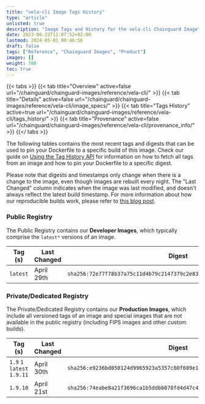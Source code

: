 ```yaml
---
title: "vela-cli Image Tags History"
type: "article"
unlisted: true
description: "Image Tags and History for the vela-cli Chainguard Image"
date: 2023-06-22T11:07:52+02:00
lastmod: 2024-05-01 00:46:56
draft: false
tags: ["Reference", "Chainguard Images", "Product"]
images: []
weight: 700
toc: true
---
```


{{< tabs >}}
{{< tab title="Overview" active=false url="/chainguard/chainguard-images/reference/vela-cli/" >}}
{{< tab title="Details" active=false url="/chainguard/chainguard-images/reference/vela-cli/image_specs/" >}}
{{< tab title="Tags History" active=true url="/chainguard/chainguard-images/reference/vela-cli/tags_history/" >}}
{{< tab title="Provenance" active=false url="/chainguard/chainguard-images/reference/vela-cli/provenance_info/" >}}
{{</ tabs >}}

The following tables contains the most recent tags and digests that can be used to pin your Dockerfile to a specific build of this image. Check our guide on [Using the Tag History API](/chainguard/chainguard-images/using-the-tag-history-api/) for information on how to fetch all tags from an image and how to pin your Dockerfile to a specific digest.

Please note that digests and timestamps only change when there is a change to the image, even though images are rebuilt every night. The "Last Changed" column indicates when the image was last modified, and doesn't always reflect the latest build timestamp. For more information about how our reproducible builds work, please refer to [this blog post](https://www.chainguard.dev/unchained/reproducing-chainguards-reproducible-image-builds).

### Public Registry
The Public Registry contains our **Developer Images**, which typically comprise the `latest*` versions of an image.

| Tag (s)   | Last Changed | Digest                                                                    |
|-----------|--------------|---------------------------------------------------------------------------|
|  `latest` | April 29th   | `sha256:72e77f78b37a75c11d4b79c2147379c2e83139b7da0acf62c6c0c521cef0cd12` |


### Private/Dedicated Registry
The Private/Dedicated Registry contains our **Production Images**, which include all versioned tags of an image and special images that are not available in the public registry (including FIPS images and other custom builds).

| Tag (s)                      | Last Changed | Digest                                                                    |
|------------------------------|--------------|---------------------------------------------------------------------------|
|  `1.9` `1` `latest` `1.9.11` | April 30th   | `sha256:e9236bd050124d9965923a5357c80f609e1d1aba8e4dfd542a615265bd416ee8` |
|  `1.9.10`                    | April 21st   | `sha256:74eabe8a21f3696ca1b5ddbb070fd4d47c4e27e7e58c366f00189a43b8fd6221` |

